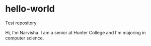# hello-world
Test repository

Hi, I'm Narvisha. 
I am a senior at Hunter College and I'm majoring in computer science. 
